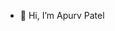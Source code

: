 - 👋 Hi, I’m Apurv Patel

<!---
apurvkrishtechnolabs/apurvkrishtechnolabs is a ✨ special ✨ repository because its `README.md` (this file) appears on your GitHub profile.
You can click the Preview link to take a look at your changes.
--->
